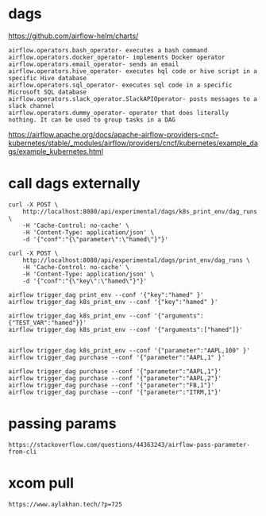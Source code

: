 # dags
https://github.com/airflow-helm/charts/
```
airflow.operators.bash_operator- executes a bash command
airflow.operators.docker_operator- implements Docker operator
airflow.operators.email_operator- sends an email
airflow.operators.hive_operator- executes hql code or hive script in a specific Hive database
airflow.operators.sql_operator- executes sql code in a specific Microsoft SQL database
airflow.operators.slack_operator.SlackAPIOperator- posts messages to a slack channel
airflow.operators.dummy_operator- operator that does literally nothing. It can be used to group tasks in a DAG
```


https://airflow.apache.org/docs/apache-airflow-providers-cncf-kubernetes/stable/_modules/airflow/providers/cncf/kubernetes/example_dags/example_kubernetes.html


# call dags externally
```
curl -X POST \
    http://localhost:8080/api/experimental/dags/k8s_print_env/dag_runs \
    -H 'Cache-Control: no-cache' \
    -H 'Content-Type: application/json' \
    -d '{"conf":"{\"parameter\":\"hamed\"}"}'

curl -X POST \
    http://localhost:8080/api/experimental/dags/print_env/dag_runs \
    -H 'Cache-Control: no-cache' \
    -H 'Content-Type: application/json' \
    -d '{"conf":"{\"key\":\"hamed\"}"}'
```
```
airflow trigger_dag print_env --conf '{"key":"hamed" }'
airflow trigger_dag k8s_print_env --conf '{"key":"hamed" }'

airflow trigger_dag k8s_print_env --conf '{"arguments":{"TEST_VAR":"hamed"}}'
airflow trigger_dag k8s_print_env --conf '{"arguments":["hamed"]}'


airflow trigger_dag k8s_print_env --conf '{"parameter":"AAPL,100" }'
airflow trigger_dag purchase --conf '{"parameter":"AAPL,1" }'

airflow trigger_dag purchase --conf '{"parameter":"AAPL,1"}'
airflow trigger_dag purchase --conf '{"parameter":"AAPL,2"}'
airflow trigger_dag purchase --conf '{"parameter":"FB,1"}'
airflow trigger_dag purchase --conf '{"parameter":"ITRM,1"}'
```

# passing params
```
https://stackoverflow.com/questions/44363243/airflow-pass-parameter-from-cli
```

# xcom pull
```
https://www.aylakhan.tech/?p=725
```
